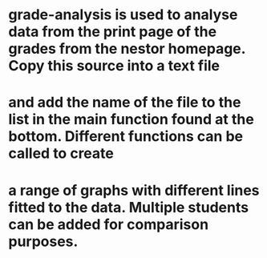 # grade-analysis is used to analyse data from the print page of the grades from the nestor homepage. Copy this source into a text file
# and add the name of the file to the list in the main function found at the bottom. Different functions can be called to create
# a range of graphs with different lines fitted to the data. Multiple students can be added for comparison purposes. 
